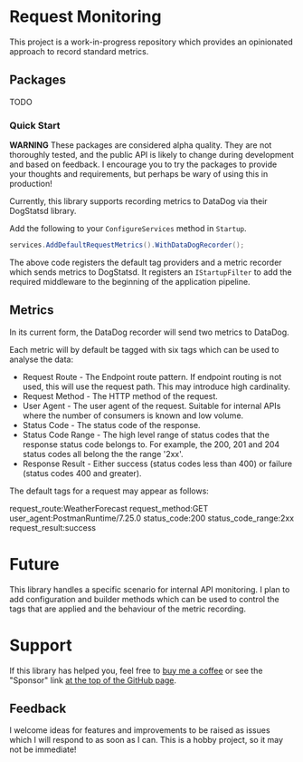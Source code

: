 # Request Monitoring

This project is a work-in-progress repository which provides an opinionated approach to record standard metrics.

## Packages

TODO

### Quick Start

**WARNING**
These packages are considered alpha quality. They are not thoroughly tested, and the public API is likely to change during development and based on feedback. I encourage you to try the packages to provide your thoughts and requirements, but perhaps be wary of using this in production!

Currently, this library supports recording metrics to DataDog via their DogStatsd library.

Add the following to your `ConfigureServices` method in `Startup`.

```csharp
services.AddDefaultRequestMetrics().WithDataDogRecorder();
```

The above code registers the default tag providers and a metric recorder which sends metrics to DogStatsd. It registers an `IStartupFilter` to add the required middleware to the beginning of the application pipeline.

## Metrics

In its current form, the DataDog recorder will send two metrics to DataDog.


Each metric will by default be tagged with six tags which can be used to analyse the data:

* Request Route - The Endpoint route pattern. If endpoint routing is not used, this will use the request path. This may introduce high cardinality.
* Request Method - The HTTP method of the request.
* User Agent - The user agent of the request. Suitable for internal APIs where the number of consumers is known and low volume.
* Status Code - The status code of the response.
* Status Code Range - The high level range of status codes that the response status code belongs to. For example, the 200, 201 and 204 status codes all belong the the range '2xx'.
* Response Result - Either success (status codes less than 400) or failure (status codes 400 and greater).

The default tags for a request may appear as follows:

request_route:WeatherForecast
request_method:GET
user_agent:PostmanRuntime/7.25.0
status_code:200
status_code_range:2xx
request_result:success

# Future

This library handles a specific scenario for internal API monitoring. I plan to add configuration and builder methods which can be used to control the tags that are applied and the behaviour of the metric recording.

# Support

If this library has helped you, feel free to [buy me a coffee](https://www.buymeacoffee.com/stevejgordon) or see the "Sponsor" link [at the top of the GitHub page](https://https://github.com/dotnetcloud/RequestMonitoring).

## Feedback

I welcome ideas for features and improvements to be raised as issues which I will respond to as soon as I can. This is a hobby project, so it may not be immediate!
